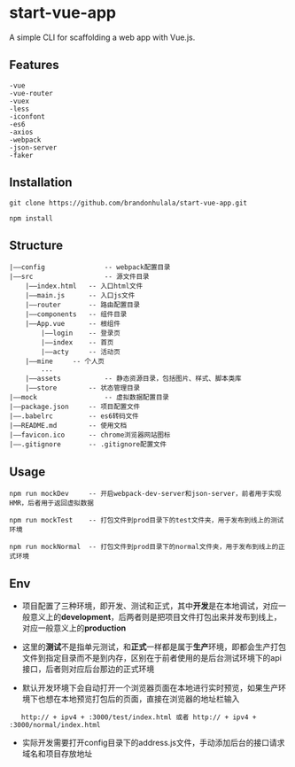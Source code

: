 # start-vue-app

A simple CLI for scaffolding a web app with Vue.js.

## Features
``` 
-vue
-vue-router
-vuex
-less
-iconfont
-es6
-axios
-webpack
-json-server
-faker
```

## Installation
``` 
git clone https://github.com/brandonhulala/start-vue-app.git

npm install 
```

## Structure
```
|——config           	-- webpack配置目录
|——src              	-- 源文件目录
    |——index.html 	-- 入口html文件
    |——main.js 		-- 入口js文件
    |——router		-- 路由配置目录
    |——components	-- 组件目录
	|——App.vue  	-- 根组件
    	|——login	-- 登录页
    	|——index	-- 首页
    	|——acty		-- 活动页
	|——mine		-- 个人页
        ...         
    |——assets       	-- 静态资源目录，包括图片、样式、脚本类库	
    |——store		-- 状态管理目录
|——mock                 -- 虚拟数据配置目录	
|——package.json		-- 项目配置文件	
|——.babelrc	    	-- es6转码文件
|——README.md 		-- 使用文档
|——favicon.ico 		-- chrome浏览器网站图标
|——.gitignore		-- .gitignore配置文件
```

## Usage
``` 
npm run mockDev     -- 开启webpack-dev-server和json-server，前者用于实现HMR，后者用于返回虚拟数据

npm run mockTest    -- 打包文件到prod目录下的test文件夹，用于发布到线上的测试环境

npm run mockNormal  -- 打包文件到prod目录下的normal文件夹，用于发布到线上的正式环境
```

## Env
* 项目配置了三种环境，即开发、测试和正式，其中**开发**是在本地调试，对应一般意义上的**development**，后两者则是把项目文件打包出来并发布到线上，对应一般意义上的**production**

* 这里的**测试**不是指单元测试，和**正式**一样都是属于**生产**环境，即都会生产打包文件到指定目录而不是到内存，区别在于前者使用的是后台测试环境下的api接口，后者则对应后台那边的正式环境

* 默认开发环境下会自动打开一个浏览器页面在本地进行实时预览，如果生产环境下也想在本地预览打包后的页面，直接在浏览器的地址栏输入
```
   http:// + ipv4 + :3000/test/index.html 或者 http:// + ipv4 + :3000/normal/index.html
```
* 实际开发需要打开config目录下的address.js文件，手动添加后台的接口请求域名和项目存放地址
